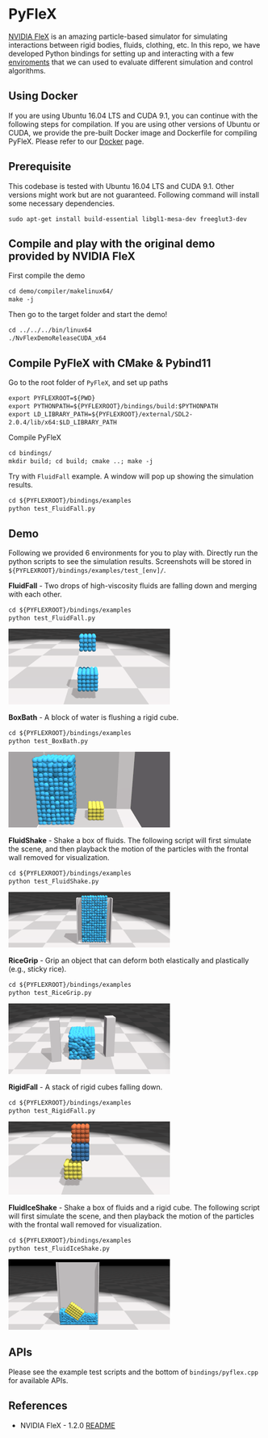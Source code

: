 # PyFleX

[NVIDIA FleX](https://developer.nvidia.com/flex) is an amazing particle-based simulator for simulating interactions between rigid bodies, fluids, clothing, etc. In this repo, we have developed Python bindings for setting up and interacting with a few [enviroments](#demo) that we can used to evaluate different simulation and control algorithms.

## Using Docker

If you are using Ubuntu 16.04 LTS and CUDA 9.1, you can continue with the following steps for compilation. If you are using other versions of Ubuntu or CUDA, we provide the pre-built Docker image and Dockerfile for compiling PyFleX. Please refer to our [Docker](bindings/docs/docker.md) page. 

## Prerequisite

This codebase is tested with Ubuntu 16.04 LTS and CUDA 9.1. Other versions might work but are not guaranteed. Following command will install some necessary dependencies.

    sudo apt-get install build-essential libgl1-mesa-dev freeglut3-dev

## Compile and play with the original demo provided by NVIDIA FleX

First compile the demo

    cd demo/compiler/makelinux64/
    make -j

Then go to the target folder and start the demo!

    cd ../../../bin/linux64
    ./NvFlexDemoReleaseCUDA_x64


## Compile PyFleX with CMake & Pybind11

Go to the root folder of `PyFleX`, and set up paths

    export PYFLEXROOT=${PWD}
    export PYTHONPATH=${PYFLEXROOT}/bindings/build:$PYTHONPATH
    export LD_LIBRARY_PATH=${PYFLEXROOT}/external/SDL2-2.0.4/lib/x64:$LD_LIBRARY_PATH

Compile PyFleX

    cd bindings/
    mkdir build; cd build; cmake ..; make -j

Try with `FluidFall` example. A window will pop up showing the simulation results.

    cd ${PYFLEXROOT}/bindings/examples
    python test_FluidFall.py


## Demo

Following we provided 6 environments for you to play with. Directly run the python scripts to see the simulation results. Screenshots will be stored in `${PYFLEXROOT}/bindings/examples/test_[env]/`.


**FluidFall** - Two drops of high-viscosity fluids are falling down and merging with each other.

    cd ${PYFLEXROOT}/bindings/examples
    python test_FluidFall.py

![](imgs/FluidFall.gif)


**BoxBath** - A block of water is flushing a rigid cube.

    cd ${PYFLEXROOT}/bindings/examples
    python test_BoxBath.py

![](imgs/BoxBath.gif)


**FluidShake** - Shake a box of fluids. The following script will first simulate the scene, and then playback the motion of the particles with the frontal wall removed for visualization.

    cd ${PYFLEXROOT}/bindings/examples
    python test_FluidShake.py

![](imgs/FluidShake.gif)


**RiceGrip** - Grip an object that can deform both elastically and plastically (e.g., sticky rice).

    cd ${PYFLEXROOT}/bindings/examples
    python test_RiceGrip.py

![](imgs/RiceGrip.gif)


**RigidFall** - A stack of rigid cubes falling down.

    cd ${PYFLEXROOT}/bindings/examples
    python test_RigidFall.py

![](imgs/RigidFall.gif)


**FluidIceShake** - Shake a box of fluids and a rigid cube. The following script will first simulate the scene, and then playback the motion of the particles with the frontal wall removed for visualization.

    cd ${PYFLEXROOT}/bindings/examples
    python test_FluidIceShake.py

![](imgs/FluidIceShake.gif)


## APIs

Please see the example test scripts and the bottom of `bindings/pyflex.cpp` for available APIs.


## References

- NVIDIA FleX - 1.2.0 [README](doc/README_FleX.md)
